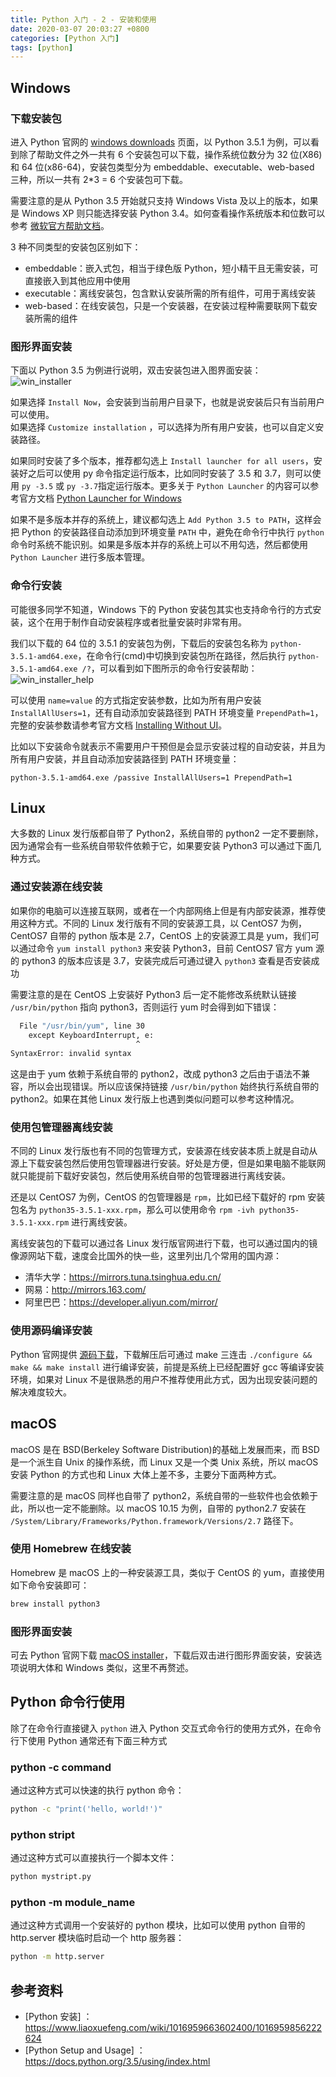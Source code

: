 ```yaml
---
title: Python 入门 - 2 - 安装和使用
date: 2020-03-07 20:03:27 +0800
categories: [Python 入门]
tags: [python]
---
```


## Windows

### 下载安装包

进入 Python 官网的 [windows downloads](https://www.python.org/downloads/windows/) 页面，以 Python 3.5.1 为例，可以看到除了帮助文件之外一共有 6 个安装包可以下载，操作系统位数分为 32 位(X86)和 64 位(x86-64)，安装包类型分为 embeddable、executable、web-based 三种，所以一共有 2*3 = 6 个安装包可下载。

需要注意的是从 Python 3.5 开始就只支持 Windows Vista 及以上的版本，如果是 Windows XP 则只能选择安装 Python 3.4。如何查看操作系统版本和位数可以参考 [微软官方帮助文档](https://support.microsoft.com/zh-cn/help/13443/windows-which-version-am-i-running)。

3 种不同类型的安装包区别如下：
* embeddable：嵌入式包，相当于绿色版 Python，短小精干且无需安装，可直接嵌入到其他应用中使用
* executable：离线安装包，包含默认安装所需的所有组件，可用于离线安装
* web-based：在线安装包，只是一个安装器，在安装过程种需要联网下载安装所需的组件

### 图形界面安装

下面以 Python 3.5 为例进行说明，双击安装包进入图界面安装：  
![win_installer](/assets/img/python-tutorial/win_installer.png)

如果选择 `Install Now`，会安装到当前用户目录下，也就是说安装后只有当前用户可以使用。  
如果选择 `Customize installation` ，可以选择为所有用户安装，也可以自定义安装路径。

如果同时安装了多个版本，推荐都勾选上 `Install launcher for all users`，安装好之后可以使用 py 命令指定运行版本，比如同时安装了 3.5 和 3.7，则可以使用 `py -3.5` 或 `py -3.7`指定运行版本。更多关于 `Python Launcher` 的内容可以参考官方文档 [Python Launcher for Windows](https://docs.python.org/3.5/using/windows.html#python-launcher-for-windows)

如果不是多版本并存的系统上，建议都勾选上 `Add Python 3.5 to PATH`，这样会把 Python 的安装路径自动添加到环境变量 `PATH` 中，避免在命令行中执行 `python` 命令时系统不能识别。如果是多版本并存的系统上可以不用勾选，然后都使用 `Python Launcher` 进行多版本管理。

### 命令行安装

可能很多同学不知道，Windows 下的 Python 安装包其实也支持命令行的方式安装，这个在用于制作自动安装程序或者批量安装时非常有用。

我们以下载的 64 位的 3.5.1 的安装包为例，下载后的安装包名称为 `python-3.5.1-amd64.exe`，在命令行(cmd)中切换到安装包所在路径，然后执行 `python-3.5.1-amd64.exe /?`，可以看到如下图所示的命令行安装帮助：  
![win_installer_help](/assets/img/python-tutorial/win_installer_help.png)  

可以使用 `name=value` 的方式指定安装参数，比如为所有用户安装 `InstallAllUsers=1`，还有自动添加安装路径到 PATH 环境变量 `PrependPath=1`，完整的安装参数请参考官方文档 [Installing Without UI](https://docs.python.org/3.5/using/windows.html#installing-without-ui)。

比如以下安装命令就表示不需要用户干预但是会显示安装过程的自动安装，并且为所有用户安装，并且自动添加安装路径到 PATH 环境变量：
```console
python-3.5.1-amd64.exe /passive InstallAllUsers=1 PrependPath=1
```

## Linux

大多数的 Linux 发行版都自带了 Python2，系统自带的 python2 一定不要删除，因为通常会有一些系统自带软件依赖于它，如果要安装 Python3 可以通过下面几种方式。

### 通过安装源在线安装

如果你的电脑可以连接互联网，或者在一个内部网络上但是有内部安装源，推荐使用这种方式。不同的 Linux 发行版有不同的安装源工具，以 CentOS7 为例，CentOS7 自带的 python 版本是 2.7，CentOS 上的安装源工具是 yum，我们可以通过命令 `yum install python3` 来安装 Python3，目前 CentOS7 官方 yum 源的 python3 的版本应该是 3.7，安装完成后可通过键入 `python3` 查看是否安装成功

需要注意的是在 CentOS 上安装好 Python3 后一定不能修改系统默认链接 `/usr/bin/python` 指向 python3，否则运行 yum 时会得到如下错误：
```sh
  File "/usr/bin/yum", line 30
    except KeyboardInterrupt, e:
                            ^
SyntaxError: invalid syntax
```
这是由于 yum 依赖于系统自带的 python2，改成 python3 之后由于语法不兼容，所以会出现错误。所以应该保持链接 `/usr/bin/python` 始终执行系统自带的 python2。如果在其他 Linux 发行版上也遇到类似问题可以参考这种情况。

### 使用包管理器离线安装

不同的 Linux 发行版也有不同的包管理方式，安装源在线安装本质上就是自动从源上下载安装包然后使用包管理器进行安装。好处是方便，但是如果电脑不能联网就只能提前下载好安装包，然后使用系统自带的包管理器进行离线安装。

还是以 CentOS7 为例，CentOS 的包管理器是 `rpm`，比如已经下载好的 rpm 安装包名为 `python35-3.5.1-xxx.rpm`，那么可以使用命令 `rpm -ivh python35-3.5.1-xxx.rpm` 进行离线安装。

离线安装包的下载可以通过各 Linux 发行版官网进行下载，也可以通过国内的镜像源网站下载，速度会比国外的快一些，这里列出几个常用的国内源：
* 清华大学：https://mirrors.tuna.tsinghua.edu.cn/
* 网易：http://mirrors.163.com/
* 阿里巴巴：https://developer.aliyun.com/mirror/

### 使用源码编译安装

Python 官网提供 [源码下载](https://www.python.org/downloads/source/)，下载解压后可通过 make 三连击 `./configure && make && make install` 进行编译安装，前提是系统上已经配置好 gcc 等编译安装环境，如果对 Linux 不是很熟悉的用户不推荐使用此方式，因为出现安装问题的解决难度较大。

## macOS

macOS 是在 BSD(Berkeley Software Distribution)的基础上发展而来，而 BSD 是一个派生自 Unix 的操作系统，而 Linux 又是一个类 Unix 系统，所以 macOS 安装 Python 的方式也和 Linux 大体上差不多，主要分下面两种方式。

需要注意的是 macOS 同样也自带了 python2，系统自带的一些软件也会依赖于此，所以也一定不能删除。以 macOS 10.15 为例，自带的 python2.7 安装在 `/System/Library/Frameworks/Python.framework/Versions/2.7` 路径下。

### 使用 Homebrew 在线安装

Homebrew 是 macOS 上的一种安装源工具，类似于 CentOS 的 yum，直接使用如下命令安装即可：
```sh
brew install python3
```

### 图形界面安装

可去 Python 官网下载 [macOS installer](https://www.python.org/downloads/mac-osx/)，下载后双击进行图形界面安装，安装选项说明大体和 Windows 类似，这里不再赘述。

## Python 命令行使用

除了在命令行直接键入 `python` 进入 Python 交互式命令行的使用方式外，在命令行下使用 Python 通常还有下面三种方式

### python -c command

通过这种方式可以快速的执行 python 命令：

```sh
python -c "print('hello, world!')"
```

### python stript

通过这种方式可以直接执行一个脚本文件：

```sh
python mystript.py
```

### python -m module_name

通过这种方式调用一个安装好的 python 模块，比如可以使用 python 自带的 http.server 模块临时启动一个 http 服务器：

```sh
python -m http.server
```

## 参考资料

- [Python 安装] ：https://www.liaoxuefeng.com/wiki/1016959663602400/1016959856222624
- [Python Setup and Usage] ：https://docs.python.org/3.5/using/index.html